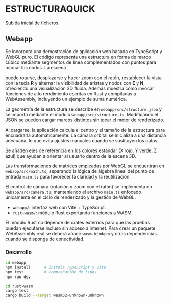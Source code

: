 # ESTRUCTURAQUICK

Subida inicial de ficheros.

## Webapp

Se incorpora una demostración de aplicación web basada en TypeScript y WebGL
puro. El código representa una estructura en forma de marco cúbico mediante
segmentos de línea complementados con puntos para marcar los nodos. La escena

puede rotarse, desplazarse y hacer zoom con el ratón, restablecer la vista con
la tecla **R** y alternar la visibilidad de aristas y nodos con **E** y **N**,
ofreciendo una visualización 3D fluida. Además muestra cómo invocar funciones
de alto rendimiento escritas en Rust y compiladas a WebAssembly, incluyendo un
ejemplo de suma numérica.


La geometría de la estructura se describe en `webapp/src/structure.json` y se
importa mediante el módulo `webapp/src/structure.ts`. Modificando el JSON se
pueden cargar marcos distintos sin tocar el motor de renderizado.

Al cargarse, la aplicación calcula el centro y el tamaño de la estructura para
encuadrarla automáticamente. La cámara orbital se inicializa a una distancia
adecuada, lo que evita ajustes manuales cuando se sustituyen los datos.

Se añaden ejes de referencia en los colores estándar (X rojo, Y verde, Z azul)
que ayudan a orientar al usuario dentro de la escena 3D.

Las transformaciones de matrices empleadas por WebGL se encuentran en
`webapp/src/math.ts`, separando la lógica de álgebra lineal del punto de
entrada `main.ts` para favorecer la claridad y la reutilización.

El control de cámara (rotación y zoom con el ratón) se implementa en
`webapp/src/camera.ts`, manteniendo el archivo `main.ts` enfocado únicamente
en el ciclo de renderizado y la gestión de WebGL.

- `webapp/`: interfaz web con Vite + TypeScript.
- `rust-wasm/`: módulo Rust exportando funciones a WASM.

El módulo Rust no depende de crates externos para que las pruebas puedan
ejecutarse incluso sin acceso a internet. Para crear un paquete WebAssembly
real se deberá añadir `wasm-bindgen` y otras dependencias cuando se disponga
de conectividad.

### Desarrollo

```bash
cd webapp
npm install      # instala TypeScript y Vite
npm test         # comprobación de tipos
npm run dev
```

```bash
cd rust-wasm
cargo test
cargo build --target wasm32-unknown-unknown
```

